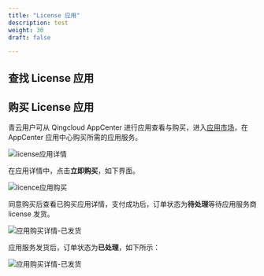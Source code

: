 ```yaml
---
title: "License 应用"
description: test
weight: 30
draft: false

---
```


## 查找 License 应用





## 购买 License 应用

青云用户可从 Qingcloud AppCenter 进行应用查看与购买，进入[应用市场](https://appcenter.qingcloud.com/)，在 AppCenter 应用中心购买所需的应用服务。

![license应用详情](/appcenter/market/business-process/_image/appcenter_license_information.png)

在应用详情中，点击**立即购买**，如下界面。

![licence应用购买](/appcenter/market/business-process/_image/license_buy.png)

同意购买后查看已购买应用详情，支付成功后，订单状态为**待处理**等待应用服务商license 发货。

![应用购买详情-已发货](/appcenter/market/business-process/_image/license_order.png)

应用服务发货后，订单状态为**已处理**，如下所示：

![应用购买详情-已发货](/appcenter/market/business-process/_image/license_order2.png)
